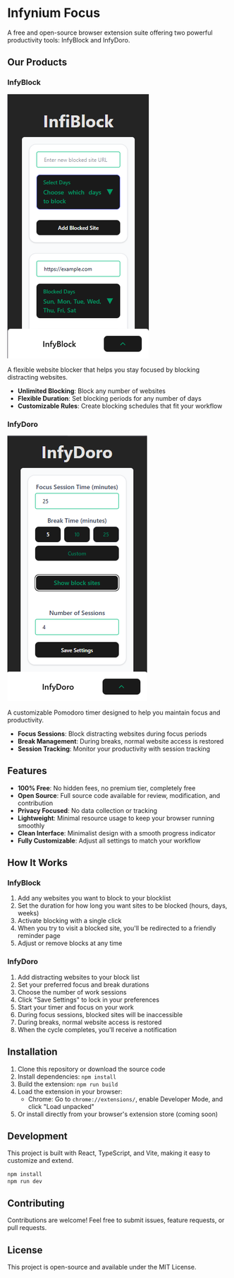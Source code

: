 # Infynium Focus

A free and open-source browser extension suite offering two powerful productivity tools: InfyBlock and InfyDoro.

## Our Products

### InfyBlock
![InfyBlock](public/images/infyblock.png)

A flexible website blocker that helps you stay focused by blocking distracting websites.
- **Unlimited Blocking**: Block any number of websites
- **Flexible Duration**: Set blocking periods for any number of days
- **Customizable Rules**: Create blocking schedules that fit your workflow

### InfyDoro
![InfyDoro](public/images/infydoro.png)

A customizable Pomodoro timer designed to help you maintain focus and productivity.
- **Focus Sessions**: Block distracting websites during focus periods
- **Break Management**: During breaks, normal website access is restored
- **Session Tracking**: Monitor your productivity with session tracking

## Features

- **100% Free**: No hidden fees, no premium tier, completely free
- **Open Source**: Full source code available for review, modification, and contribution
- **Privacy Focused**: No data collection or tracking
- **Lightweight**: Minimal resource usage to keep your browser running smoothly
- **Clean Interface**: Minimalist design with a smooth progress indicator
- **Fully Customizable**: Adjust all settings to match your workflow

## How It Works

### InfyBlock
1. Add any websites you want to block to your blocklist
2. Set the duration for how long you want sites to be blocked (hours, days, weeks)
3. Activate blocking with a single click
4. When you try to visit a blocked site, you'll be redirected to a friendly reminder page
5. Adjust or remove blocks at any time

### InfyDoro
1. Add distracting websites to your block list
2. Set your preferred focus and break durations
3. Choose the number of work sessions
4. Click "Save Settings" to lock in your preferences
5. Start your timer and focus on your work
6. During focus sessions, blocked sites will be inaccessible
7. During breaks, normal website access is restored
8. When the cycle completes, you'll receive a notification

## Installation

1. Clone this repository or download the source code
2. Install dependencies: `npm install`
3. Build the extension: `npm run build`
4. Load the extension in your browser:
   - Chrome: Go to `chrome://extensions/`, enable Developer Mode, and click "Load unpacked"
5. Or install directly from your browser's extension store (coming soon)

## Development

This project is built with React, TypeScript, and Vite, making it easy to customize and extend.

```
npm install
npm run dev
```

## Contributing

Contributions are welcome! Feel free to submit issues, feature requests, or pull requests.

## License

This project is open-source and available under the MIT License.
